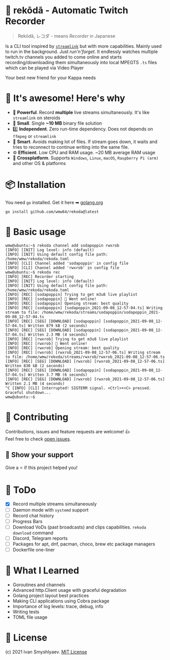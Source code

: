 # 📼 rekōdā - Automatic Twitch Recorder
 > Rekōdā, レコダ - means <i>Recorder</i> in Japanese

Is a CLI tool inspired by [```streamlink```](https://github.com/streamlink/streamlink) but with more capabilities. Mainly used to run in the background.
Just _run'n'forget_. It endlessly watches multiple twitch.tv channels you added to come online and starts recording/downloading them simultaneously into local MPEGTS ```.ts``` files which can be played via Video Player

Your best new friend for your Kappa needs

# 🤩 It's awesome!  Here's why
- 💪 **Powerful**. Record **multiple** live streams simultaneously. It's like ```streamlink``` on steroids
- 🤏 **Small**. Single **~10 MB** binary file solution
- 0️⃣  **Independent**. Zero run-time dependency. Does not depends on ```ffmpeg``` or ```streamlink```
- 🧠 **Smart**. Avoids making lot of files. If stream goes down, it waits and tries to reconnect to continue writing into the same file.
- ⚙ **Efficient**. Low CPU and RAM usage. ~20 MB average RAM usage
- 🚀 **Crossplatform**. Supports ```Windows```, ```Linux```, ```macOS```, ```Raspberry Pi (arm)``` and other OS & platforms

# 📦 Installation
You need ```go``` installed. Get it here ➡ [golang.org](https://golang.org/)
```console
go install github.com/wmw64/rekoda@latest
```

# 🔬 Basic usage 
```console
wmw@ubuntu:~$ rekoda channel add sodapoppin rwxrob
[INFO] [INIT] Log level: info (default)
[INFO] [INIT] Using default config file path: /home/wmw/rekoda/rekoda.toml
[INFO] [CLI] Channel added 'sodapoppin' in config file
[INFO] [CLI] Channel added 'rwxrob' in config file
wmw@ubuntu:~$ rekoda rec
[INFO] [REC] Recorder starting
[INFO] [INIT] Log level: info (default)
[INFO] [INIT] Using default config file path: /home/wmw/rekoda/rekoda.toml
[INFO] [REC] [sodapoppin] Trying to get m3u8 live playlist
[INFO] [REC] [sodapoppin] 🤩 Went online!
[INFO] [REC] [sodapoppin] Opening stream: best quality
[INFO] [REC] [sodapoppin] [sodapoppin_2021-09-08_12-57-04.ts] Writing stream to file: /home/wmw/rekoda/streams/sodapoppin/sodapoppin_2021-09-08_12-57-04.ts
[INFO] [REC] [SEG] [DOWNLOAD] [sodapoppin] [sodapoppin_2021-09-08_12-57-04.ts] Written 879 kB (2 seconds)
[INFO] [REC] [SEG] [DOWNLOAD] [sodapoppin] [sodapoppin_2021-09-08_12-57-04.ts] Written 2.3 MB (4 seconds)
[INFO] [REC] [rwxrob] Trying to get m3u8 live playlist
[INFO] [REC] [rwxrob] 🤩 Went online!
[INFO] [REC] [rwxrob] Opening stream: best quality
[INFO] [REC] [rwxrob] [rwxrob_2021-09-08_12-57-06.ts] Writing stream to file: /home/wmw/rekoda/streams/rwxrob/rwxrob_2021-09-08_12-57-06.ts
[INFO] [REC] [SEG] [DOWNLOAD] [rwxrob] [rwxrob_2021-09-08_12-57-06.ts] Written 830 kB (2 seconds)
[INFO] [REC] [SEG] [DOWNLOAD] [sodapoppin] [sodapoppin_2021-09-08_12-57-04.ts] Written 3.7 MB (6 seconds)
[INFO] [REC] [SEG] [DOWNLOAD] [rwxrob] [rwxrob_2021-09-08_12-57-06.ts] Written 2.1 MB (4 seconds)
^C [INFO] [CLI] Interrupted! SIGTERM signal. <Ctrl>+<C> pressed. Graceful shutdown...
wmw@ubuntu:~$
```

# 🤝 Contributing
Contributions, issues and feature requests are welcome! 👍 <br>
Feel free to check [open issues](https://github.com/wmw64/rekoda/issues).

## 🌟 Show your support 
Give a ⭐️ if this project helped you!

# 📝 ToDo
- [x] Record multiple streams simultaneously
- [ ] Daemon mode with  ```systemd``` support
- [ ] Record chat history
- [ ] Progress Bars
- [ ] Download VoDs (past broadcasts) and clips capabilities. ```rekoda download``` command
- [ ] Discord, Telegram reports
- [ ] Packages for apt, dnf, pacman, choco, brew etc package managers
- [ ] Dockerfile one-liner

# 🧠 What I Learned
- Goroutines and channels
- Advanced http.Client usage with graceful degradation
- Golang project layout best practices
- Making CLI applications using Cobra package
- Importance of log levels: trace, debug, info
- Writing tests
- TOML file usage

# 📑 License 
(c) 2021 Ivan Smyshlyaev. [MIT License](https://tldrlegal.com/license/mit-license)

